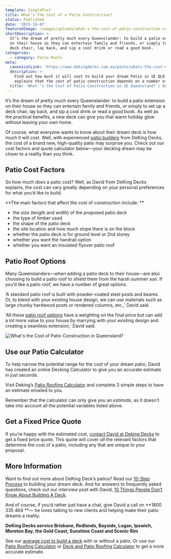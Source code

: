 ```yaml
---
template: SinglePost
title: What’s the Cost of a Patio Construction?
status: Published
date: '2015-10-07'
featuredImage: /images/uploads/what-s-the-cost-of-patio-construction-in-queensland.jpg
shortDescription: >-
  It’s the dream of pretty much every Queenslander: to build a patio extension
  on their house so they can entertain family and friends, or simply to set up a
  deck chair, lay back, and sip a cool drink or read a good book.
categories:
  - category: Patio Roofs
meta:
  canonicalLink: 'https://www.dekingdecks.com.au/posts/whats-the-cost-of-a-patio-construction/'
  description: >-
    Find out how much it will cost to build your dream Patio in SE QLD. David
    explains that the cost of patio construction depends on a number of factors.
  title: 'What''s the Cost of Patio Construction in SE Queensland? | Deking '
---
```

It’s the dream of pretty much every Queenslander: to build a patio extension on their house so they can entertain family and friends, or simply to set up a deck chair, lay back, and sip a cool drink or read a good book. As well as the practical benefits, a new deck can give you that warm holiday glow without leaving your own home.

Of course, what everyone wants to know about their dream deck is how much it will cost. Well, with experienced [patio builders](https://www.dekingdecks.com.au/services/) from DeKing Decks, the cost of a brand new, high-quality patio may surprise you. Check out our cost factors and quote calculator below—your decking dream may be closer to a reality than you think.

## Patio Cost Factors

So how much _does_ a patio cost? Well, as David from DeKing Decks explains, the cost can vary greatly depending on your personal preferences for what you’d like to build.

**The main factors that affect the cost of construction include:
**

* the size (length and width) of the proposed patio deck
* the type of timber used
* the shape of the patio deck
* the site location and how much slope there is on the block
* whether the patio deck is for ground level or 2nd storey
* whether you want the handrail option
* whether you want an insulated flyover patio roof

## Patio Roof Options

Many Queenslanders—when adding a patio deck to their house—are also choosing to build a patio roof to shield them from the harsh summer sun. If you’d like a patio roof, we have a number of great options.

‘A standard patio roof is built with powder-coated steel posts and beams. Or, to blend with your existing house design, we can use materials such as large chunky hardwood posts or rendered columns, etc.,’ David said.

‘All these [patio roof options](https://www.dekingdecks.com.au/services/patio-roofs/) have a weighting on the final price but can add a lot more value to your house by marrying with your existing design and creating a seamless extension,’ David said.

![What's the Cost of Patio Construction in Queensland?](/images/uploads/what-s-the-cost-of-patio-construction-in-queensland.jpg)

## Use our Patio Calculator

To help narrow the potential range for the cost of your dream patio, David has created an online Decking Calculator to give you an accurate estimate in just seconds.

Visit Deking’s [Patio Roofing Calculator](https://www.dekingdecks.com.au/quote-calculator/) and complete 3 simple steps to have an estimate emailed to you.

Remember that the calculator can only give you an _estimate_, as it doesn’t take into account all the potential variables listed above.

## Get a Fixed Price Quote

If you’re happy with the estimated cost, [contact David at Deking Decks](https://www.dekingdecks.com.au/contact/) to get a fixed price quote. This quote will cover _all_ the relevant factors that determine the cost of a patio, including any that are unique to your proposal.

## More Information

Want to find out more about DeKing Deck’s patios? Read our [10-Step Process](https://www.dekingdecks.com.au/about/process/) to building your dream deck. And for answers to frequently asked questions, check out our interview post with David, [10 Things People Don’t Know About Building A Deck](https://www.dekingdecks.com.au/posts/10-things-people-dont-know-about-building-a-deck/).

And of course, if you’d rather just have a chat, give David a call on **1800 335 464 **— he loves talking to new clients and helping make their patio dreams a reality.

**DeKing Decks service Brisbane, Redlands, Bayside, Logan, Ipswich, Moreton Bay, the Gold Coast, Sunshine Coast and Scenic Rim**

See our [average cost to build a deck](https://www.dekingdecks.com.au/posts/patio-installation-cost-timber-patio-and-roofing/) with or without a patio. Or use our [Patio Roofing Calculator](https://www.dekingdecks.com.au/quote-calculator/) or [Deck and Patio Roofing Calculator](https://www.dekingdecks.com.au/quote-calculator/) to get a more accurate estimate.
